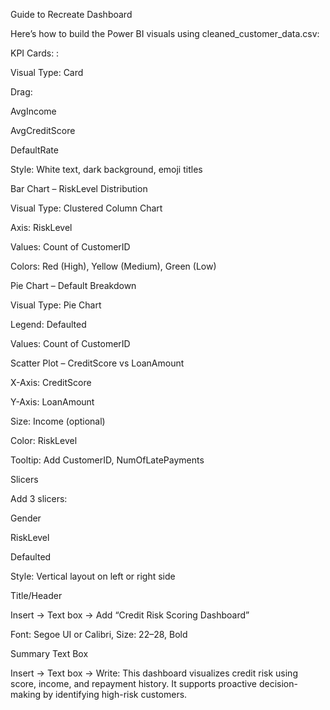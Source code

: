 Guide to Recreate Dashboard

Here’s how to build the Power BI visuals using cleaned_customer_data.csv:

KPI Cards: :

Visual Type: Card

Drag:

AvgIncome

AvgCreditScore

DefaultRate

Style: White text, dark background, emoji titles



Bar Chart – RiskLevel Distribution

Visual Type: Clustered Column Chart

Axis: RiskLevel

Values: Count of CustomerID

Colors: Red (High), Yellow (Medium), Green (Low)



Pie Chart – Default Breakdown

Visual Type: Pie Chart

Legend: Defaulted

Values: Count of CustomerID



Scatter Plot – CreditScore vs LoanAmount

X-Axis: CreditScore

Y-Axis: LoanAmount

Size: Income (optional)

Color: RiskLevel

Tooltip: Add CustomerID, NumOfLatePayments



Slicers

Add 3 slicers:

Gender

RiskLevel

Defaulted

Style: Vertical layout on left or right side

Title/Header

Insert → Text box → Add “Credit Risk Scoring Dashboard”

Font: Segoe UI or Calibri, Size: 22–28, Bold

Summary Text Box

Insert → Text box → Write:
This dashboard visualizes credit risk using score, income, and repayment history.
It supports proactive decision-making by identifying high-risk customers.
